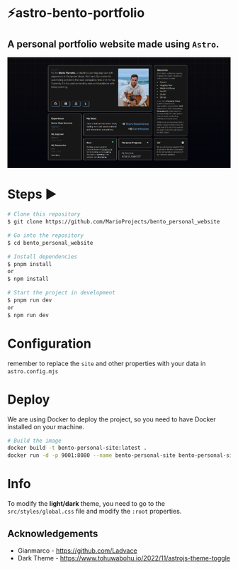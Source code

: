 # ⚡️astro-bento-portfolio

## A personal portfolio website made using `Astro`.

![astro-bento-portfolio | Bento-like Personal Porfolio Template](public/preview.png)

# Steps ▶️

```bash
# Clone this repository
$ git clone https://github.com/MarioProjects/bento_personal_website
```

```bash
# Go into the repository
$ cd bento_personal_website
```

```bash
# Install dependencies
$ pnpm install
or
$ npm install
```

```bash
# Start the project in development
$ pnpm run dev
or
$ npm run dev
```


# Configuration

remember to replace the `site` and other properties with your data in `astro.config.mjs`

# Deploy

We are using Docker to deploy the project, so you need to have Docker installed on your machine.

```bash
# Build the image
docker build -t bento-personal-site:latest .
docker run -d -p 9001:8080 --name bento-personal-site bento-personal-site
```

# Info

To modify the **light/dark** theme, you need to go to the `src/styles/global.css` file and modify the `:root` properties.

## Acknowledgements

- Gianmarco - https://github.com/Ladvace
- Dark Theme - https://www.tohuwabohu.io/2022/11/astrojs-theme-toggle
